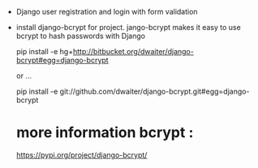 - Django user registration and login with form validation

- install django-bcrypt for project. jango-bcrypt makes it easy to use bcrypt to hash passwords with Django

  pip install -e hg+http://bitbucket.org/dwaiter/django-bcrypt#egg=django-bcrypt
  
  or ...
  
  pip install -e git://github.com/dwaiter/django-bcrypt.git#egg=django-bcrypt
  # more information bcrypt :
    https://pypi.org/project/django-bcrypt/
